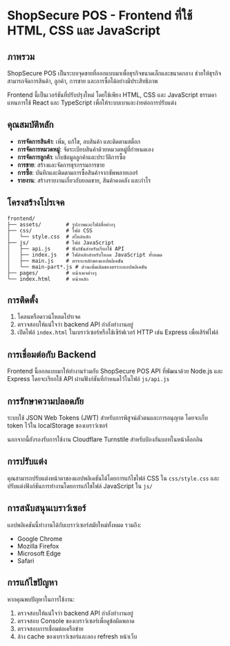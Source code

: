 # ShopSecure POS - Frontend ที่ใช้ HTML, CSS และ JavaScript

## ภาพรวม

ShopSecure POS เป็นระบบจุดขายที่ออกแบบมาเพื่อธุรกิจขนาดเล็กและขนาดกลาง ช่วยให้ธุรกิจสามารถจัดการสินค้า, ลูกค้า, การขาย และการซื้อได้อย่างมีประสิทธิภาพ

Frontend นี้เป็นเวอร์ชันที่ปรับปรุงใหม่ โดยใช้เพียง HTML, CSS และ JavaScript ธรรมดา แทนการใช้ React และ TypeScript เพื่อให้ระบบเบาและง่ายต่อการปรับแต่ง

## คุณสมบัติหลัก

- **การจัดการสินค้า**: เพิ่ม, แก้ไข, ลบสินค้า และติดตามสต็อก
- **การจัดการหมวดหมู่**: จัดระเบียบสินค้าด้วยหมวดหมู่ที่กำหนดเอง
- **การจัดการลูกค้า**: เก็บข้อมูลลูกค้าและประวัติการซื้อ
- **การขาย**: สร้างและจัดการธุรกรรมการขาย
- **การซื้อ**: บันทึกและติดตามการซื้อสินค้าจากซัพพลายเออร์
- **รายงาน**: สร้างรายงานเกี่ยวกับยอดขาย, สินค้าคงคลัง และกำไร

## โครงสร้างโปรเจค

```
frontend/
├── assets/        # รูปภาพและไฟล์สื่อต่างๆ
├── css/           # ไฟล์ CSS
│   └── style.css  # สไตล์หลัก
├── js/            # ไฟล์ JavaScript
│   ├── api.js     # ฟังก์ชันสำหรับเรียกใช้ API
│   ├── index.js   # ไฟล์หลักสำหรับโหลด JavaScript ทั้งหมด
│   ├── main.js    # ตรรกะหลักของแอปพลิเคชัน
│   └── main-part*.js # ส่วนเพิ่มเติมของตรรกะแอปพลิเคชัน
├── pages/         # หน้าเพจต่างๆ
└── index.html     # หน้าหลัก
```

## การติดตั้ง

1. โคลนหรือดาวน์โหลดโปรเจค
2. ตรวจสอบให้แน่ใจว่า backend API กำลังทำงานอยู่
3. เปิดไฟล์ `index.html` ในเบราว์เซอร์หรือใช้เซิร์ฟเวอร์ HTTP เช่น Express เพื่อเสิร์ฟไฟล์

## การเชื่อมต่อกับ Backend

Frontend นี้ออกแบบมาให้ทำงานร่วมกับ ShopSecure POS API ที่พัฒนาด้วย Node.js และ Express โดยจะเรียกใช้ API ผ่านฟังก์ชันที่กำหนดไว้ในไฟล์ `js/api.js`

## การรักษาความปลอดภัย

ระบบใช้ JSON Web Tokens (JWT) สำหรับการพิสูจน์ตัวตนและการอนุญาต โดยจะเก็บ token ไว้ใน localStorage ของเบราว์เซอร์

นอกจากนี้ยังรองรับการใช้งาน Cloudflare Turnstile สำหรับป้องกันบอทในหน้าล็อกอิน

## การปรับแต่ง

คุณสามารถปรับแต่งหน้าตาของแอปพลิเคชันได้โดยการแก้ไขไฟล์ CSS ใน `css/style.css` และปรับแต่งฟังก์ชันการทำงานโดยการแก้ไขไฟล์ JavaScript ใน `js/`

## การสนับสนุนเบราว์เซอร์

แอปพลิเคชันนี้ทำงานได้กับเบราว์เซอร์สมัยใหม่ทั้งหมด รวมถึง:
- Google Chrome
- Mozilla Firefox
- Microsoft Edge
- Safari

## การแก้ไขปัญหา

หากคุณพบปัญหาในการใช้งาน:
1. ตรวจสอบให้แน่ใจว่า backend API กำลังทำงานอยู่
2. ตรวจสอบ Console ของเบราว์เซอร์เพื่อดูข้อผิดพลาด
3. ตรวจสอบการเชื่อมต่อเครือข่าย
4. ล้าง cache ของเบราว์เซอร์และลอง refresh หน้าเว็บ
